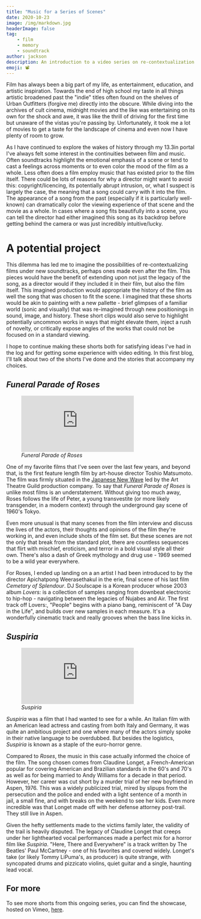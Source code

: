 ```yaml
---
title: "Music for a Series of Scenes"
date: 2020-10-23
image: /img/markdown.jpg
headerImage: false
tag:
    - film
    - memory
    - soundtrack
author: jackson
description: An introduction to a video series on re-contextualization in film and music.
emoji: 📽️
---
```


Film has always been a big part of my life, as entertainment, education, and artistic inspiration. Towards the end of high school my taste in all things artistic broadened past the "indie" titles often found on the shelves of Urban Outfitters (forgive me) directly into the obscure. While diving into the archives of cult cinema, midnight movies and the like was entertaining on its own for the shock and awe, it was like the thrill of driving for the first time but unaware of the vistas you're passing by. Unfortunately, it took me a lot of movies to get a taste for the landscape of cinema and even now I have plenty of room to grow.

As I have continued to explore the wakes of history through my 13.3in portal I've always felt some interest in the continuities between film and music. Often soundtracks highlight the emotional emphasis of a scene or tend to cast a feelings across moments or to even color the mood of the film as a whole. Less often does a film employ music that has existed prior to the film itself. There could be lots of reasons for why a director might want to avoid this: copyright/licencing, its potentially abrupt intrusion, or, what I suspect is largely the case, the meaning that a song could carry with it into the film. The appearance of a song from the past (especially if it is particularly well-known) can dramatically color the viewing experience of that scene and the movie as a whole. In cases where a song fits beautifully into a scene, you can tell the director had either imagined this song as its backdrop before getting behind the camera or was just incredibly intuitive/lucky.

# A potential project

This dilemma has led me to imagine the possibilities of re-contextualizing films under new soundtracks, perhaps ones made even after the film. This pieces would have the benefit of extending upon not just the legacy of the song, as a director would if they included it in their film, but also the film itself. This imagined production would appropriate the history of the film as well the song that was chosen to fit the scene. I imagined that these shorts would be akin to painting with a new pallette - brief glimpses of a familiar world (sonic and visually) that was re-imagined through new positionings in sound, image, and history. These short clips would also serve to highlight potentially uncommon works in ways that might elevate them, inject a rush of novelty, or critically expose angles of the works that could not be focused on in a standard viewing.

I hope to continue making these shorts both for satisfying ideas I've had in the log and for getting some experience with video editing. In this first blog, I'll talk about two of the shorts I've done and the stories that accompany my choices.

## _Funeral Parade of Roses_

<figure>
    <div class="iframe-wrapper pb-137">
        <iframe title="vimeo-player" src="https://player.vimeo.com/video/457926908?h=4a1c9e404d&title=0&byline=0&portrait=0" frameborder="0" allowfullscreen></iframe>
    </div>
    <figcaption><cite>Funeral Parade of Roses</cite></figcaption>
</figure>

One of my favorite films that I've seen over the last few years, and beyond that, is the first feature length film by art-house director Toshio Matsumoto. The film was firmly situated in the [Japanese New Wave](https://en.wikipedia.org/wiki/Japanese_New_Wave) led by the Art Theatre Guild production company. To say that _Funeral Parade of Roses_ is unlike most films is an understatement. Without giving too much away, Roses follows the life of Peter, a young transvestite (or more likely transgender, in a modern context) through the underground gay scene of 1960's Tokyo.

Even more unusual is that many scenes from the film interview and discuss the lives of the actors, their thoughts and opinions of the film they're working in, and even include shots of the film set. But these scenes are not the only that break from the standard plot, there are countless sequences that flirt with mischief, eroticism, and terror in a bold visual style all their own. There's also a dash of Greek mythology and drug use - 1969 seemed to be a wild year everywhere.

For Roses, I ended up landing on a an artist I had been introduced to by the director Apichatpong Weerasethakul in the erie, final scene of his last film _Cemetary of Splendour_. DJ Soulscape is a Korean producer whose 2003 album _Lovers:_ is a collection of samples ranging from downbeat electronic to hip-hop - navigating between the legacies of Nujabes and Air. The first track off Lovers:, "People" begins with a piano bang, reminiscent of "A Day in the Life", and builds over new samples in each measure. It's a wonderfully cinematic track and really grooves when the bass line kicks in.

## _Suspiria_

<figure>
    <div class="iframe-wrapper pb-235">
    <iframe title="vimeo-player" src="https://player.vimeo.com/video/471716567?h=33439aee12&title=0&byline=0&portrait=0" frameborder="0" allowfullscreen></iframe>
    </div>
    <figcaption><cite>Suspiria</cite></figcaption>
</figure>

_Suspiria_ was a film that I had wanted to see for a while. An Italian film with an American lead actress and casting from both Italy and Germany, it was quite an ambitious project and one where many of the actors simply spoke in their native language to be overdubbed. But besides the logistics, _Suspiria_ is known as a staple of the euro-horror genre.

Compared to _Roses_, the music in this case actually informed the choice of the film. The song chosen comes from Claudine Longet, a French-American popular for covering American and Brazilian standards in the 60's and 70's as well as for being married to Andy Williams for a decade in that period. However, her career was cut short by a murder trial of her new boyfriend in Aspen, 1976. This was a widely publicized trial, mired by slipups from the persecution and the police and ended with a light sentence of a month in jail, a small fine, and with breaks on the weekend to see her kids. Even more incredible was that Longet made off with her defense attorney post-trail. They still live in Aspen.

Given the hefty settlements made to the victims family later, the validity of the trail is heavily disputed. The legacy of Claudine Longet that creeps under her lighthearted vocal performances made a perfect mix for a horror film like _Suspiria_. "Here, There and Everywhere" is a track written by The Beatles' Paul McCartney - one of his favorites and covered widely. Longet's take (or likely Tommy LiPuma's, as producer) is quite strange, with syncopated drums and pizzicato violins, quiet guitar and a single, haunting lead vocal.

## For more

To see more shorts from this ongoing series, you can find the showcase, hosted on Vimeo, [here](https://vimeo.com/showcase/7853493).
